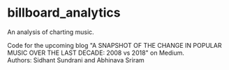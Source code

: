 # billboard_analytics
An analysis of charting music. 

Code for the upcoming blog "A SNAPSHOT OF THE CHANGE IN POPULAR MUSIC OVER THE LAST DECADE: 2008 vs 2018" on Medium. <br />
Authors: Sidhant Sundrani and Abhinava Sriram 
